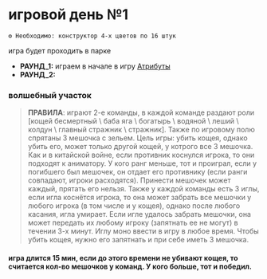 # игровой день №1
```
⚙ Необходимо: конструктор 4-х цветов по 16 штук
```
игра будет проходить в парке
- **РАУНД_1:** играем в начале в игру [Атрибуты](C:\Users\bakru_b9pmn2k\git-projects\games\main_games\atributy.md) 
- **РАУНД_2:** 
### волшебный участок 
> **ПРАВИЛА**: играют 2-е команды, в каждой команде раздают роли [кощей бесмертный \ баба яга \ богатырь \ водяной \ леший \ колдун \ главный стражник \ стражник]. Также по игровому полю спрятаны 3 мешочка с зельем. Цель игры: убить кощея, однако убить его, может только другой кощей, у котрого все 3 мешочка. Как и в китайской войне, если противник коснулся игрока, то они подходят к аниматору. У кого ранг меньше, тот и проиграл, если у погибшего был мешочек, он отдает его противнику (если ранги совпадают, игроки расходятся). Принести мешочек может каждый, прятать его нельзя. Также у каждой команды есть 3 иглы, если игла коснётся игрока, то она может забрать все мешочки у любого игрока (в том числе и у кощея), однако после любого касания, игла умирает. Если игле удалось забрать мешочки, она может передать их любому игроку (запятнать ее не могут) в течении 3-х минут. Иглу моно ввести в игру в любое время. Чтобы убить кощея, нужно его запятнать и при себе иметь 3 мешочка.

#### игра длится 15 мин, если до этого времени не убивают кощея, то считается кол-во мешочков у команд. У кого больше, тот и победил.